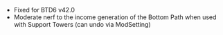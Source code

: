 - Fixed for BTD6 v42.0
- Moderate nerf to the income generation of the Bottom Path when used with Support Towers (can undo via ModSetting)
